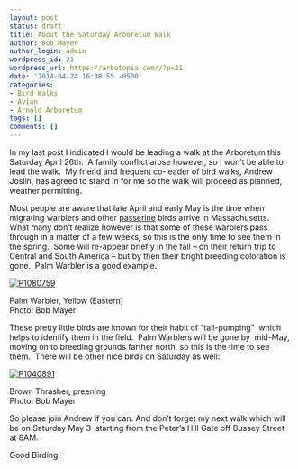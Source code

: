 ```yaml
---
layout: post
status: draft
title: About the Saturday Arboretum Walk
author: Bob Mayer
author_login: admin
wordpress_id: 21
wordpress_url: https://arbotopia.com//?p=21
date: '2014-04-24 16:38:55 -0500'
categories:
- Bird Walks
- Avian
- Arnold Arboretum
tags: []
comments: []
---
```


<p>In my last post I indicated I would be leading a walk at the Arboretum this Saturday April 26th.&nbsp; A family conflict arose however, so I won&rsquo;t be able to lead the walk.&nbsp; My friend and frequent co-leader of bird walks, Andrew Joslin, has agreed to stand in for me so the walk will proceed as planned, weather permitting.</p>





<p>Most people are aware that late April and early May is the time when migrating warblers and other&nbsp;<a href="http://en.wikipedia.org/wiki/Passerine">passerine</a>&nbsp;birds arrive in Massachusetts.&nbsp; What many don&rsquo;t realize however is that some of these warblers pass through in a matter of a few weeks, so this is the only time to see them in the spring.&nbsp; Some will re-appear briefly in the fall &ndash; on their return trip to Central and South America &ndash; but by then their bright breeding coloration is gone.&nbsp; Palm Warbler is a good example.</p>


<p><!-- wp:image {"id":806,"linkDestination":"custom"} --></p>
 <a href="/images/2014/04/P1080759.jpg"><img src="/images/2014/04/P1080759.jpg" alt="P1080759" class="wp-image-806"/></a>





<p>Palm Warbler, Yellow (Eastern)<br>Photo: Bob Mayer</p>





<p>These pretty little birds are known for their habit of &ldquo;tail-pumping&rdquo;&nbsp; which helps to identify them in the field.&nbsp; Palm Warblers will be gone by&nbsp; mid-May, moving on to breeding grounds farther north, so this is the time to see them.&nbsp; There will be other nice birds on Saturday as well:</p>


<p><!-- wp:image {"id":808,"linkDestination":"custom"} --></p>
 <a href="/images/2014/04/P1040891.jpg"><img src="/images/2014/04/P1040891.jpg" alt="P1040891" class="wp-image-808"/></a>





<p>Brown Thrasher, preening<br>Photo: Bob Mayer</p>





<p>So please join Andrew if you can. And don&rsquo;t forget my next walk which will be on Saturday May 3&nbsp; starting from the Peter&rsquo;s Hill Gate off Bussey Street at 8AM.</p>





<p>Good Birding!<a href="http://www.arbotopia.com:80/#"><br></a></p>
